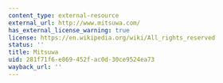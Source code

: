 ```yaml
---
content_type: external-resource
external_url: http://www.mitsuwa.com/
has_external_license_warning: true
license: https://en.wikipedia.org/wiki/All_rights_reserved
status: ''
title: Mitsuwa
uid: 281f71f6-e869-452f-ac0d-30ce9524ea73
wayback_url: ''
---
```


